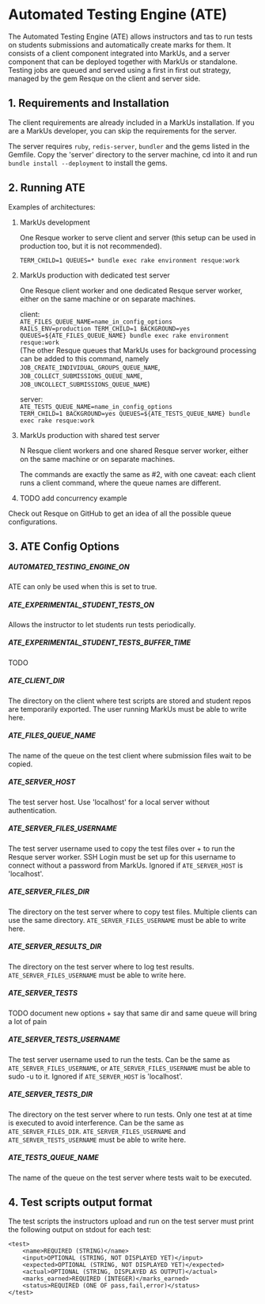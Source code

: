 Automated Testing Engine (ATE)
==============================

The Automated Testing Engine (ATE) allows instructors and tas to run tests on students submissions and automatically
create marks for them. It consists of a client component integrated into MarkUs, and a server component that can be
deployed together with MarkUs or standalone. Testing jobs are queued and served using a first in first out strategy,
managed by the gem Resque on the client and server side.

## 1. Requirements and Installation

The client requirements are already included in a MarkUs installation. If you are a MarkUs developer, you can skip the
requirements for the server.

The server requires `ruby`, `redis-server`, `bundler` and the gems listed in the Gemfile. Copy the 'server' directory to
the server machine, cd into it and run `bundle install --deployment` to install the gems.

## 2. Running ATE

Examples of architectures:

1) MarkUs development

   One Resque worker to serve client and server (this setup can be used in production too, but it is not recommended).

   `TERM_CHILD=1 QUEUES=* bundle exec rake environment resque:work`

2) MarkUs production with dedicated test server

   One Resque client worker and one dedicated Resque server worker, either on the same machine or on separate machines.

   client:  
   `ATE_FILES_QUEUE_NAME=name_in_config_options`  
   `RAILS_ENV=production TERM_CHILD=1 BACKGROUND=yes QUEUES=${ATE_FILES_QUEUE_NAME} bundle exec rake environment
   resque:work`  
   (The other Resque queues that MarkUs uses for background processing can be added to this command, namely
   `JOB_CREATE_INDIVIDUAL_GROUPS_QUEUE_NAME`, `JOB_COLLECT_SUBMISSIONS_QUEUE_NAME`,
   `JOB_UNCOLLECT_SUBMISSIONS_QUEUE_NAME`)

   server:  
   `ATE_TESTS_QUEUE_NAME=name_in_config_options`  
   `TERM_CHILD=1 BACKGROUND=yes QUEUES=${ATE_TESTS_QUEUE_NAME} bundle exec rake resque:work`

3) MarkUs production with shared test server

   N Resque client workers and one shared Resque server worker, either on the same machine or on separate machines.

   The commands are exactly the same as #2, with one caveat: each client runs a client command, where the queue names
   are different.

4) TODO add concurrency example

Check out Resque on GitHub to get an idea of all the possible queue configurations.

## 3. ATE Config Options

##### AUTOMATED_TESTING_ENGINE_ON
ATE can only be used when this is set to true.
##### ATE_EXPERIMENTAL_STUDENT_TESTS_ON
Allows the instructor to let students run tests periodically.
##### ATE_EXPERIMENTAL_STUDENT_TESTS_BUFFER_TIME
TODO
##### ATE_CLIENT_DIR
The directory on the client where test scripts are stored and student repos are temporarily exported.
The user running MarkUs must be able to write here.
##### ATE_FILES_QUEUE_NAME
The name of the queue on the test client where submission files wait to be copied.
##### ATE_SERVER_HOST
The test server host. Use 'localhost' for a local server without authentication.
##### ATE_SERVER_FILES_USERNAME
The test server username used to copy the test files over + to run the Resque server worker.
SSH Login must be set up for this username to connect without a password from MarkUs.
Ignored if `ATE_SERVER_HOST` is 'localhost'.
##### ATE_SERVER_FILES_DIR
The directory on the test server where to copy test files. Multiple clients can use the same directory.
`ATE_SERVER_FILES_USERNAME` must be able to write here.
##### ATE_SERVER_RESULTS_DIR
The directory on the test server where to log test results.
`ATE_SERVER_FILES_USERNAME` must be able to write here.
##### ATE_SERVER_TESTS
TODO document new options + say that same dir and same queue will bring a lot of pain
##### ATE_SERVER_TESTS_USERNAME
The test server username used to run the tests.
Can be the same as `ATE_SERVER_FILES_USERNAME`, or `ATE_SERVER_FILES_USERNAME` must be able to sudo -u to it.
Ignored if `ATE_SERVER_HOST` is 'localhost'.
##### ATE_SERVER_TESTS_DIR
The directory on the test server where to run tests. Only one test at at time is executed to avoid interference.
Can be the same as `ATE_SERVER_FILES_DIR`.
`ATE_SERVER_FILES_USERNAME` and `ATE_SERVER_TESTS_USERNAME` must be able to write here.
##### ATE_TESTS_QUEUE_NAME
The name of the queue on the test server where tests wait to be executed.

## 4. Test scripts output format

The test scripts the instructors upload and run on the test server must print the following output on stdout for each
test:

```
<test>
    <name>REQUIRED (STRING)</name>
    <input>OPTIONAL (STRING, NOT DISPLAYED YET)</input>
    <expected>OPTIONAL (STRING, NOT DISPLAYED YET)</expected>
    <actual>OPTIONAL (STRING, DISPLAYED AS OUTPUT)</actual>
    <marks_earned>REQUIRED (INTEGER)</marks_earned>
    <status>REQUIRED (ONE OF pass,fail,error)</status>
</test>
```
